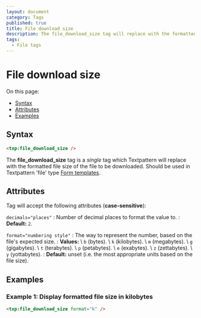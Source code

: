 ```yaml
---
layout: document
category: Tags
published: true
title: File download size
description: The file_download_size tag will replace with the formatted file size of the file to be downloaded.
tags:
  - File tags
---
```


# File download size

On this page:

* [Syntax](#syntax)
* [Attributes](#attributes)
* [Examples](#examples)

## Syntax

~~~ html
<txp:file_download_size />
~~~

The **file_download_size** tag is a *single* tag which Textpattern will replace with the formatted file size of the file to be downloaded. Should be used in Textpattern 'file' type [Form templates](https://docs.textpattern.io/themes/form-templates-explained).

## Attributes

Tag will accept the following attributes (**case-sensitive**):

`decimals="places"`
: Number of decimal places to format the value to.
: **Default:** `2`.

`format="numbering style"`
: The way to represent the number, based on the file's expected size.
: **Values:** \\
`b` (bytes). \\
`k` (kilobytes). \\
`m` (megabytes). \\
`g` (gigabytes). \\
`t` (terabytes). \\
`p` (petabytes). \\
`e` (exabytes). \\
`z` (zettabytes). \\
`y` (yottabytes).
: **Default:** unset (i.e. the most appropriate units based on the file size).

## Examples

### Example 1: Display formatted file size in kilobytes

~~~ html
<txp:file_download_size format="k" />
~~~
